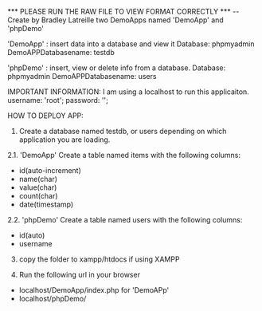 *** PLEASE RUN THE RAW FILE TO VIEW FORMAT CORRECTLY ***
-- Create by Bradley Latreille
two DemoApps named 'DemoApp' and 'phpDemo' 

'DemoApp' : insert data into a database and view it 
Database: phpmyadmin 
DemoAPPDatabasename: testdb 

'phpDemo' : insert, view or delete info from a database. 
Database: phpmyadmin 
DemoAPPDatabasename: users 

IMPORTANT INFORMATION:
I am using a localhost to run this applicaiton. 
username: 'root'; 
password: ''; 

HOW TO DEPLOY APP: 
1. Create a database named testdb, or users depending on which application you are loading.

2.1. 'DemoApp' Create a table named items with the following columns: 
  - id(auto-increment) 
  - name(char)
  - value(char)
  - count(char)
  - date(timestamp)
  
 2.2. 'phpDemo' Create a table named users with the following columns: 
  - id(auto) 
  - username
  
3. copy the folder to xampp/htdocs if using XAMPP

4. Run the following url in your browser 
  - localhost/DemoApp/index.php for 'DemoAPp' 
  - localhost/phpDemo/

